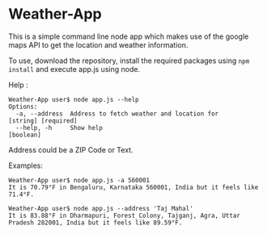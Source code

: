 # Weather-App
This is a simple command line node app which makes use of the google maps API to get the location and weather information.

To use, download the repository, install the required packages using `npm install` and execute app.js using node.

Help :
```
Weather-App user$ node app.js --help
Options:
  -a, --address  Address to fetch weather and location for                [string] [required]
  --help, -h     Show help                                             [boolean]
```
Address could be a ZIP Code or Text.

Examples:
```
Weather-App user$ node app.js -a 560001
It is 70.79°F in Bengaluru, Karnataka 560001, India but it feels like 71.4°F.
```
```
Weather-App user$ node app.js --address 'Taj Mahal'
It is 83.88°F in Dharmapuri, Forest Colony, Tajganj, Agra, Uttar Pradesh 282001, India but it feels like 89.59°F.
```

